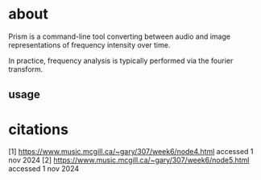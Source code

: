 # about

Prism is a command-line tool converting between audio and image representations of frequency intensity over time.

In practice, frequency analysis is typically performed via the fourier transform.

## usage


# citations

[1] https://www.music.mcgill.ca/~gary/307/week6/node4.html accessed 1 nov 2024
[2] https://www.music.mcgill.ca/~gary/307/week6/node5.html accessed 1 nov 2024